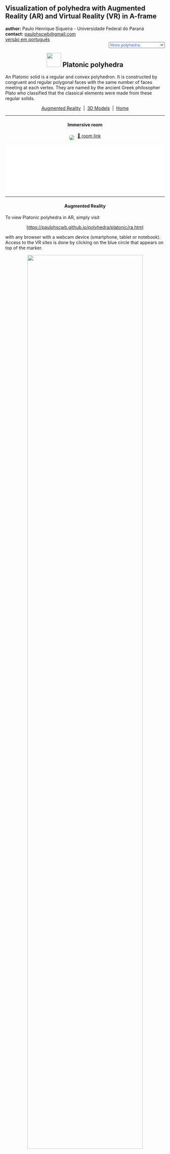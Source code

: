 <link rel="stylesheet" href="scripts/style.css">
<link rel="icon" type="image/png" href="vr/salas/imagens/icone.png?">
<h2>Visualization of polyhedra with Augmented Reality (AR) and Virtual Reality (VR) in A-frame</h2>
 <b>author:</b> Paulo Henrique Siqueira - Universidade Federal do Paraná
 <br><b>contact:</b> <a href="#">paulohscwb@gmail.com</a>
 <br><a href="https://paulohscwb.github.io/polyhedra/platonic/pt-br/">versão em português</a>
<form style="margin: 0 auto; float:right; text-align:right; width:100%; margin-bottom:15px;">
	<select id="url" onchange="urlHandler(this.value)" style="color:royalblue;">
		<option disabled selected value>More polyhedra:</option>
		<option value="../archimedes/">Archimedes</option>
		<option value="../catalan/">Catalan</option>
		<option value="../nonconvex/">Non convex</option>
		<option disabled value="../platonic/">Platonic</option>
		<option value="../polyhedron/">Prisms and antiprisms</option>
		<option value="../quasiregular/">Quasi regular</option>
		<option value="../selfintersect/">Self-intersecting</option>
		<option value="../selfintersectsnub/">Self-intersecting snub</option>
		<option value="../selfintersecttruncated/">Self-intersecting truncated</option>
		<option value="../johnson1/">Johnson: 1-32</option>
		<option value="../johnson2/">Johnson: 33-62</option>
		<option value="../johnson3/">Johnson: 63-92</option>
	</select>
</form>
<script>
function urlHandler(value) {                               
    window.location.assign(`${value}`);
}
</script>

<p id="p2"></p>
  <h2 align="center"><img src="vr/salas/imagens/icone.png" style="margin-bottom:-10px" width="45"> Platonic polyhedra</h2>
  An Platonic solid is a regular and convex polyhedron. It is constructed by congruent and regular polygonal faces with the same number of faces meeting at each vertex. They are named by the ancient Greek philosopher Plato who classified that the classical elements were made from these regular solids.
  <p align="center"><a href="#ra">Augmented Reality</a><span>&nbsp;&nbsp;|&nbsp;&nbsp;</span><a href="#m3d">3D Models</a><span>&nbsp;&nbsp;|&nbsp;&nbsp;</span><a href="../">Home</a></p>
  <hr>
  <h4 align="center">Immersive room</h4>
  <p align="center"><img align="middle" src="vr/salas/videos/platao.gif" style="max-width: 47%; border-radius:5px; margin-right:10px" loading="lazy"/><a href="sala.htm" target="_blank">&#x1f517; room link</a></p>
  <div class="embed-container"><iframe width="100%" src="sala.htm" title="Sala Imersiva de Platão" frameborder="0" loading="lazy"></iframe></div>
 <hr>
  <h4 id="ra" align="center">Augmented Reality</h4>
  To view Platonic polyhedra in AR, simply visit 
<p align="center"><a href="ra.html" target="_blank">https://paulohscwb.github.io/polyhedra/platonic/ra.html</a></p> 
with any browser with a webcam device (smartphone, tablet or notebook). 
<br>Access to the VR sites is done by clicking on the blue circle that appears on top of the marker.
<p align="center"><img style="border-radius:7px;" src="ar/example1.jpg" width="85%"></p>
<hr>
<h4 id="m3d" align="center">3D models</h4>
 <iframe width="560" height="315" style="max-width:100%" src="https://www.youtube.com/embed/videoseries?list=PLy0I_lGW8HxUG41tIyqLd8vvNxt-5G97s" title="YouTube video player" frameborder="0" allow="accelerometer; autoplay; clipboard-write; encrypted-media; gyroscope; picture-in-picture; web-share" allowfullscreen></iframe>

<h4>1. Icosahedron</h4>
 <a href="vr/icosahedron.html" target="_blank" title="3D model" class="fotoA"><img src="ar/9A.png" class="foto"></a><img src="ar/9.png" class="qr">
 <br><span class="titulo">U<sub>22</sub></span> The icosahedron has five equilateral triangular faces meeting at each vertex. A regular icosahedron is a gyroelongated pentagonal bipyramid and a biaugmented pentagonal antiprism in any of six orientations. The 12 edges of a regular octahedron can be subdivided in the golden ratio so that the resulting vertices define a regular icosahedron. 
<br><br><b>Faces:</b> 20 triangles | <b>Edges:</b> 30 | <b>Vertices:</b> 12 | <b>Sphericity:</b> 0.939 | <b>Dihedral angle:</b> 138.19°. <a href="http://mathworld.wolfram.com/RegularIcosahedron.html" target="_blank">More...</a>
<hr>
<h4>2. Dodecahedron</h4>
 <a href="vr/dodecahedron.html" target="_blank" title="3D model" class="fotoA"><img src="ar/8A.png" class="foto"></a><img src="ar/8.png" class="qr">
 <br><span class="titulo">U<sub>23</sub></span> The dodecahedron has three regular pentagonal faces meeting at each vertex. The regular dodecahedron is the third in an infinite set of truncated trapezohedra which can be constructed by truncating the two axial vertices of a pentagonal trapezohedron. If the five Platonic solids are built with same volume, the regular dodecahedron has the shortest edges.
<br><br><b>Faces:</b> 12 pentagons | <b>Edges:</b> 30 | <b>Vertices:</b> 20 | <b>Sphericity:</b> 0.91 | <b>Dihedral angle:</b> 116.57°. <a href="http://mathworld.wolfram.com/RegularDodecahedron.html" target="_blank">More...</a>
<hr>
<h4>3. Octahedron</h4>
 <a href="vr/octahedron.html" target="_blank" title="3D model" class="fotoA"><img src="ar/7A.png" class="foto"></a><img src="ar/7.png" class="qr">
 <br><span class="titulo">U<sub>5</sub></span> The octahedron has four equilateral triangular faces meeting at each vertex. It is a square bipyramid in any of three orthogonal orientations. It is also a triangular antiprism in any of four orientations. The octahedron is unique among the Platonic solids in having an even number of faces meeting at each vertex. Consequently, it is the only member of that group to possess mirror planes that do not pass through any of the faces.
<br><br><b>Faces:</b> 8 triangles | <b>Edges:</b> 12 | <b>Vertices:</b> 6 | <b>Sphericity:</b> 0.846 | <b>Dihedral angle:</b> 109.47°. <a href="http://mathworld.wolfram.com/RegularOctahedron.html" target="_blank">More...</a>
<hr>
<h4>4. Cube</h4>
 <a href="vr/cube.html" target="_blank" title="3D model" class="fotoA"><img src="ar/6A.png" class="foto"></a><img src="ar/6.png" class="qr">
 <br><span class="titulo">U<sub>6</sub></span> The cube has three square faces meeting at each vertex. The cube is also a square parallelepiped, an equilateral cuboid and a right rhombohedron. It is a regular square prism in three orientations, and a trigonal trapezohedron in four orientations. The cube can be cut into six identical square pyramids. If these square pyramids are then attached to the faces of a second cube, a rhombic dodecahedron is obtained.
<br><br><b>Faces:</b> 6 squares | <b>Edges:</b> 12 | <b>Vertices:</b> 8 | <b>Sphericity:</b> 0.806 | <b>Dihedral angle:</b> 90°. <a href="http://mathworld.wolfram.com/Cube.html" target="_blank">More...</a>
<hr>
<h4>5. Tetrahedron</h4>
 <a href="vr/tetrahedron.html" target="_blank" title="3D model" class="fotoA"><img src="ar/5A.png" class="foto"></a><img src="ar/5.png" class="qr">
 <br><span class="titulo">U<sub>1</sub></span> The tetrahedron has three equilateral triangular faces meeting at each vertex. The tetrahedron is also known as a triangular pyramid and it is the simplest of all the ordinary convex polyhedra and the only one that has fewer than 5 faces. The tetrahedron has many properties analogous to those of a triangle, including an insphere, circumsphere, medial tetrahedron, and exspheres. 
<br><br><b>Faces:</b> 4 triangles | <b>Edges:</b> 6 | <b>Vertices:</b> 4 | <b>Sphericity:</b> 0.671 | <b>Dihedral angle:</b> 70.53°. <a href="http://mathworld.wolfram.com/RegularTetrahedron.html" target="_blank">More...</a>
<p class="topop"><a href="#p2" class="topo">back to top</a></p>


<br><a rel="license" href="http://creativecommons.org/licenses/by-nc-nd/4.0/"><img alt="Licença Creative Commons" style="border-width:0" src="https://i.creativecommons.org/l/by-nc-nd/4.0/88x31.png" loading="lazy"/></a><br /><span xmlns:dct="http://purl.org/dc/terms/" property="dct:title">Polyhedra: Platonic</span> by <a xmlns:cc="http://creativecommons.org/ns#" href="https://paulohscwb.github.io/polyhedra/platonic/" property="cc:attributionName" rel="cc:attributionURL">Paulo Henrique Siqueira</a> is licensed with a license <a rel="license" href="http://creativecommons.org/licenses/by-nc-nd/4.0/">Creative Commons Attribution-NonCommercial-NoDerivatives 4.0 International</a>.

<h4>How to cite this work:</h4> 
<p>Siqueira, P.H., "Polyhedra: Platonic". Available in: <https://paulohscwb.github.io/polyhedra/platonic/>, September 2019.</p>

<br><b>References:</b>
<br>Weisstein, Eric W. "Archimedean Solid" From MathWorld-A Wolfram Web Resource. <a href="http://mathworld.wolfram.com/ArchimedeanSolid.html" target="_blank">http://mathworld.wolfram.com/ArchimedeanSolid.html</a>
<br>Weisstein, Eric W. "Platonic Solid" From MathWorld-A Wolfram Web Resource. <a href="http://mathworld.wolfram.com/PlatonicSolid.html" target="_blank">http://mathworld.wolfram.com/PlatonicSolid.html</a>
<br>Weisstein, Eric W. "Archimedean Dual" From MathWorld-A Wolfram Web Resource. <a href="https://mathworld.wolfram.com/ArchimedeanDual.html" target="_blank">https://mathworld.wolfram.com/ArchimedeanDual.html</a>
<br>Weisstein, Eric W. "Uniform Polyhedron." From MathWorld--A Wolfram Web Resource. <a href="https://mathworld.wolfram.com/UniformPolyhedron.html" target="_blank">https://mathworld.wolfram.com/UniformPolyhedron.html</a>
<br>Wikipedia <a href="https://en.wikipedia.org/wiki/Archimedean_solid" target="_blank">https://en.wikipedia.org/wiki/Archimedean_solid</a>
<br>Wikipedia <a href="https://en.wikipedia.org/wiki/en.wikipedia.org/wiki/Platonic_solid" target="_blank">https://en.wikipedia.org/wiki/Platonic_solid</a>
<br>McCooey, David I. "Visual Polyhedra". <a href="http://dmccooey.com/polyhedra/" target="_blank">http://dmccooey.com/polyhedra/</a>
